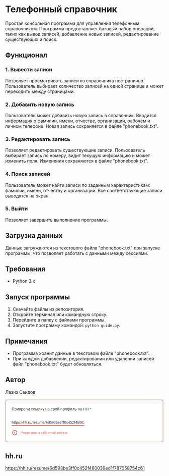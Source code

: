 # Телефонный справочник

Простая консольная программа для управления телефонным справочником. Программа предоставляет базовый набор операций, таких как вывод записей, добавление новых записей, редактирование существующих и поиск.

## Функционал

### 1. Вывести записи

Позволяет просматривать записи из справочника постранично. Пользователь выбирает количество записей на одной странице и может переходить между страницами.

### 2. Добавить новую запись

Пользователь может добавить новую запись в справочник. Вводится информация о фамилии, имени, отчестве, организации, рабочем и личном телефоне. Новая запись сохраняется в файле "phonebook.txt".

### 3. Редактировать запись

Позволяет редактировать существующие записи. Пользователь выбирает запись по номеру, видит текущую информацию и может изменить поля. Изменения сохраняются в файле "phonebook.txt".

### 4. Поиск записей

Пользователь может найти записи по заданным характеристикам: фамилии, имени, отчеству и организации. Все соответствующие записи выводятся на экран.

### 5. Выйти

Позволяет завершить выполнение программы.

## Загрузка данных

Данные загружаются из текстового файла "phonebook.txt" при запуске программы, что позволяет работать с данными между сессиями.

## Требования

- Python 3.x

## Запуск программы

1. Скачайте файлы из репозитория.
2. Откройте терминал или командную строку.
3. Перейдите в папку с файлами программы.
4. Запустите программу командой: `python guide.py`.

## Примечания

- Программа хранит данные в текстовом файле "phonebook.txt".
- При каждом добавлении, редактировании или удалении записей файл "phonebook.txt" будет обновляться.

## Автор

Лазиз Саидов

![img_1.png](img_1.png)

## hh.ru

https://hh.ru/resume/6d593be3ff0c452f460039ed1f787058754c61